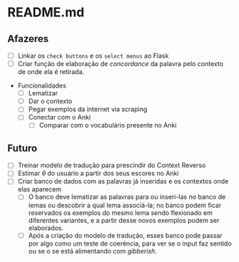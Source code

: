 
# README.md

## Afazeres

- [ ] Linkar os `check buttons` e os `select menus` ao Flask
- [ ] Criar função de elaboração de _concordance_ da palavra pelo contexto de onde ela é retirada.
- Funcionalidades
	- [ ] Lematizar
	- [ ] Dar o contexto
	- [ ] Pegar exemplos da internet via scraping 
	- [ ] Conectar com o Anki
		- [ ] Comparar com o vocabulário presente no Anki

## Futuro

- [ ] Treinar modelo de tradução para prescindir do Context Reverso
- [ ] Estimar $\theta$ do usuário a partir dos seus escores no Anki
- [ ] Criar banco de dados com as palavras já inseridas e os contextos onde elas aparecem
	- [ ] O banco deve lematizar as palavras para ou inseri-las no banco de lemas ou descobrir a qual lema associá-la; no banco podem ficar reservados os exemplos do mesmo lema sendo flexionado em diferentes variantes, e a partir desse novos exemplos podem ser elaborados.
	- [ ] Após a criação do modelo de tradução, esses banco pode passar por algo como um teste de coerência, para ver se o input faz sentido ou se o se está alimentando com _gibberish_.
